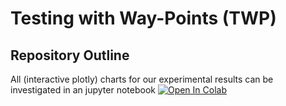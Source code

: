 # Testing with Way-Points (TWP)

## Repository Outline



All (interactive plotly) charts for our experimental results can be investigated in an jupyter notebook [![Open In Colab](https://colab.research.google.com/assets/colab-badge.svg)](https://colab.research.google.com/github/Hotzkow/Testing-with-Way-Points/blob/main/experiments/Evaluation.ipynb?flush_cache=True)

